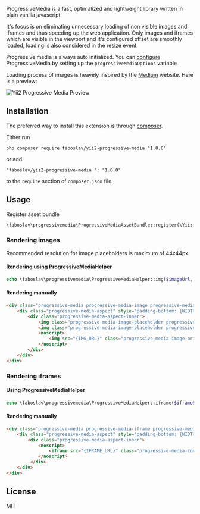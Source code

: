 ProgressiveMedia is a fast, optimalized and lightweight library written in plain vanilla javascript. 

It's focus is on eliminating unnecessary loading of non visible images and iframes and thus speeding up the web application.
Only images and iframes which are visible in the viewport and it's configured offset are smoothly loaded, loading is also considered in the resize event.

Progressive media is always auto initialized.
You can [configure](https://github.com/Faboslav/progressive-media#configurables) ProgressiveMedia by setting up the `progressiveMediaOptions` variable

Loading process of images is heavely inspired by the [Medium](https://medium.com/) website. Here is a preview:

![Yii2 Progressive Media Preview](https://i.imgur.com/rg3fBtT.gif)

## Installation
The preferred way to install this extension is through [composer](http://getcomposer.org/download/).

Either run

```
php composer require faboslav/yii2-progressive-media "1.0.0"
```

or add

```
"faboslav/yii2-progressive-media ": "1.0.0"
```

to the `require` section of `composer.json` file.

## Usage
Register asset bundle
```php
\faboslav\progressivemedia\ProgressiveMediaAssetBundle::register(\Yii::$app->view);
```

### Rendering images
Recommended resolution for image placeholders is maximum of 44x44px.

#### Rendering using ProgressiveMediaHelper
```php
echo \faboslav\progressivemedia\ProgressiveMediaHelper::img($imageUrl, $placeholderImgUrl, $width, $height, $options);
```

#### Rendering manually
```html
<div class="progressive-media progressive-media-image progressive-media-unloaded" style="max-width: {WIDTH}px; max-height: {HEIGHT}px;" data-img-src="{IMG_URL}">
    <div class="progressive-media-aspect" style="padding-bottom: {WIDTH_x_HEIGHT_ASPECT_RATIO}%;">
        <div class="progressive-media-aspect-inner">
            <img class="progressive-media-image-placeholder progressive-media-content progressive-media-blur" src="{PLACEHOLDER_IMG_URL}">
            <img class="progressive-media-image-placeholder progressive-media-image-placeholder-edge progressive-media-content" src="{PLACEHOLDER_IMG_URL}">
            <noscript>
                <img src="{IMG_URL}" class="progressive-media-image-original progressive-media-content">
            </noscript>
        </div>
    </div>
</div>
```

### Rendering iframes

#### Using ProgressiveMediaHelper
```php
echo \faboslav\progressivemedia\ProgressiveMediaHelper::iframe($iframeSrc, $width, $height, $options);
```

#### Rendering manually
```html
<div class="progressive-media progressive-media-iframe progressive-media-unloaded" data-src="{IFRAME_URL}">
    <div class="progressive-media-aspect" style="padding-bottom: {WIDTH_x_HEIGHT_ASPECT_RATIO}%;">
        <div class="progressive-media-aspect-inner">
            <noscript>
                <iframe src="{IFRAME_URL}" class="progressive-media-content"></iframe>
            </noscript>
         </div>
    </div>
</div>
```

## License
MIT
